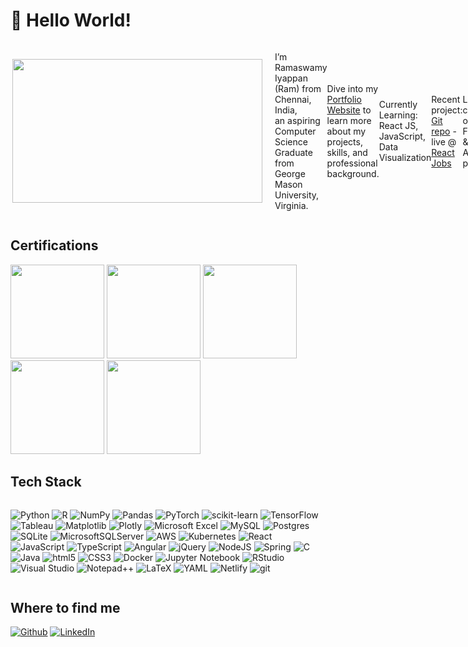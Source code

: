 <h1> 👋 Hello World! </h1>

<div style="display: flex; justify-content: space-between; align-items: center;">
  <img align="right" src="https://user-images.githubusercontent.com/74038190/225813708-98b745f2-7d22-48cf-9150-083f1b00d6c9.gif" 
    height="230px" width="400px" style="margin-right: 20px;">
  <p style="flex-grow: 1;">
  I’m Ramaswamy Iyappan (Ram) from Chennai, India, <br>
  an aspiring Computer Science Graduate from George Mason University, Virginia.

  Dive into my [Portfolio Website](https://ramiyappan.github.io/portfolio) to learn more about my projects, skills, and professional background. 
    
  Currently Learning: <br>
  React JS, JavaScript, Data Visualization

  Recent project: <br>
  [Git repo](https://github.com/ramiyappan/react-jobs-ui) - live @ [React Jobs](https://stupendous-meerkat-014f48.netlify.app/)
  
  Let's collaborate on: <br>
  Full-Stack & Data Analysis projects
  </p>

<div>

<!--
<img align="center" height="200" src="https://github-readme-stats.vercel.app/api?username=ramiyappan&show_icons=true&theme=radical&rank_icon=github&custom_title=Ram's+GitHub+Stats&card_width=450"/>
-->

[![GitHub Streak](https://streak-stats.demolab.com?user=ramiyappan&theme=radical&card_width=400)](https://git.io/streak-stats)

<img align="center" height="195" src="https://github-readme-stats.vercel.app/api/top-langs/?username=ramiyappan&layout=compact&theme=radical&card_width=290"/>

</div>
</div>

<!--
<br><br>
(https://github.com/anuraghazra/github-readme-stats) - for profile stats cards
![Profile Views](https://img.shields.io/badge/dynamic/json?label=Profile%20Views&query=$.count&url=https://api.github.com/users/ramiyappan)
-->


<h2>Certifications</h2>

[<img src="https://images.credly.com/size/680x680/images/b47e9b58-7f54-4981-b156-5e7d354c8215/Professional_Certificate_-_Data_Science.png" width="150" height="150">](https://www.credly.com/badges/133420f6-25cc-4016-8923-ae66aca55fb1)
[<img src="https://images.credly.com/size/680x680/images/d41de2b7-cbc2-47ec-bcf1-ebecbe83872f/GCC_badge_DA_1000x1000.png" width="150" height="150">](https://www.credly.com/badges/f6ecb024-9e13-4927-a783-e07621bc873e)
[<img src="https://images.credly.com/size/680x680/images/b9feab85-1a43-4f6c-99a5-631b88d5461b/image.png" width="150" height="150">](https://www.credly.com/badges/e95887ed-eefc-4617-9e66-e842ebc34276)
[<img src="https://images.credly.com/size/680x680/images/0e284c3f-5164-4b21-8660-0d84737941bc/image.png" width="150" height="150">](https://www.credly.com/badges/a9f54737-c2e2-4295-8c5d-e91c4fc42029)
[<img src="https://images.credly.com/size/680x680/images/00634f82-b07f-4bbd-a6bb-53de397fc3a6/image.png" width="150" height="150">](https://www.credly.com/badges/35c3909f-2179-4bc6-8f18-0aa8b446bc8f)

<h2>Tech Stack</h2>

<div style="display: inline-block;">

  ![Python](https://img.shields.io/badge/Python-3670A0?style=flat-square&logo=python&logoColor=ffdd54)
  ![R](https://img.shields.io/badge/R-%23276DC3.svg?style=flat-square&logo=r&logoColor=white)
  ![NumPy](https://img.shields.io/badge/Numpy-%23013243.svg?style=flat-square&logo=numpy&logoColor=white)
  ![Pandas](https://img.shields.io/badge/Pandas-%23150458.svg?style=flat-square&logo=pandas&logoColor=white)
  ![PyTorch](https://img.shields.io/badge/PyTorch-%23EE4C2C.svg?style=flat-square&logo=PyTorch&logoColor=white)
  ![scikit-learn](https://img.shields.io/badge/Scikit--Learn-%23F7931E.svg?style=flat-square&logo=scikit-learn&logoColor=white)
  ![TensorFlow](https://img.shields.io/badge/TensorFlow-%23FF6F00.svg?style=flat-square&logo=TensorFlow&logoColor=white)
  ![Tableau](https://img.shields.io/badge/Tableau-E97627?style=flat-square&logo=Tableau&logoColor=white)
  ![Matplotlib](https://img.shields.io/badge/Matplotlib-%23ffffff.svg?style=flat-square&logo=Matplotlib&logoColor=black)
  ![Plotly](https://img.shields.io/badge/Plotly-%233F4F75.svg?style=flat-square&logo=plotly&logoColor=white)
  ![Microsoft Excel](https://img.shields.io/badge/Microsoft_Excel-217346?style=flat-square&logo=microsoft-excel&logoColor=white)
  ![MySQL](https://img.shields.io/badge/MySQL-007ACC?style=flat-square&logo=mysql&logoColor=white)
  ![Postgres](https://img.shields.io/badge/PostgreSQL-1a73e8?style=flat-square&logo=postgresql&logoColor=white)
  ![SQLite](https://img.shields.io/badge/Sqlite-%2307405e.svg?style=flat-square&logo=sqlite&logoColor=white)
  ![MicrosoftSQLServer](https://img.shields.io/badge/Microsoft%20SQL%20Server-CC2927?style=flat-square&logo=microsoft%20sql%20server&logoColor=white)
  ![AWS](https://img.shields.io/badge/AWS-%23FF9900.svg?style=flat-square&logo=amazon-aws&logoColor=white)
  ![Kubernetes](https://img.shields.io/badge/Kubernetes-%23326ce5.svg?style=flat-square&logo=kubernetes&logoColor=white)
  ![React](https://img.shields.io/badge/React-%2320232a.svg?style=flat-square&logo=react&logoColor=%2361DAFB)
  ![JavaScript](https://img.shields.io/badge/Javascript-%23323330.svg?style=flat-square&logo=javascript&logoColor=%23F7DF1E)
  ![TypeScript](https://img.shields.io/badge/Typescript-%23007ACC.svg?style=flat-square&logo=typescript&logoColor=white)
  ![Angular](https://img.shields.io/badge/Angular-%23DD0031.svg?style=flat-square&logo=angular&logoColor=white)
  ![jQuery](https://img.shields.io/badge/jquery-%230769AD.svg?style=flat-square&logo=jquery&logoColor=white)
  ![NodeJS](https://img.shields.io/badge/Node.js-6DA55F?style=flat-square&logo=node.js&logoColor=white)
  ![Spring](https://img.shields.io/badge/Spring-%236DB33F.svg?style=flat-square&logo=spring&logoColor=white)
  ![C](https://img.shields.io/badge/C-%2300599C.svg?style=flat-square&logo=c&logoColor=white)
  ![Java](https://img.shields.io/badge/Java-%23ED8B00.svg?style=flat-square&logo=openjdk&logoColor=white)
  ![html5](https://img.shields.io/badge/-HTML5-E34F26?style=flat-square&logo=html5&logoColor=white)
  ![CSS3](https://img.shields.io/badge/Css3-%231572B6.svg?style=flat-square&logo=css3&logoColor=white)
  ![Docker](https://img.shields.io/badge/-Docker-46a2f1?style=flat-square&logo=docker&logoColor=white)
  ![Jupyter Notebook](https://img.shields.io/badge/Jupyter-%23FA0F00.svg?style=flat-square&logo=jupyter&logoColor=white)
  ![RStudio](https://img.shields.io/badge/RStudio-4285F4?style=flat-square&logo=rstudio&logoColor=white)
  ![Visual Studio](https://img.shields.io/badge/Visual%20Studio-5C2D91.svg?style=flat-square&logo=visual-studio&logoColor=white)
  ![Notepad++](https://img.shields.io/badge/Notepad++-90E59A.svg?style=flat-square&logo=notepad%2b%2b&logoColor=black)
  ![LaTeX](https://img.shields.io/badge/Latex-%23008080.svg?style=flat-square&logo=latex&logoColor=white)
  ![YAML](https://img.shields.io/badge/Yaml-%23ffffff.svg?style=flat-square&logo=yaml&logoColor=151515)
  ![Netlify](https://img.shields.io/badge/Netlify-%23000000.svg?style=flat-square&logo=netlify&logoColor=#00C7B7)
  ![git](https://img.shields.io/badge/-Git-F05032?style=flat-square&logo=git&logoColor=white)


</div>

<h2>Where to find me</h2>
<p>
  <a href="https://github.com/ramiyappan" target="_blank"><img alt="Github" src="https://img.shields.io/badge/GitHub-%2312100E.svg?&style=for-the-badge&logo=Github&logoColor=white" /></a>
  <a href="https://www.linkedin.com/in/ramaswamy-iyappan" target="_blank"><img alt="LinkedIn" src="https://img.shields.io/badge/linkedin-%230077B5.svg?&style=for-the-badge&logo=linkedin&logoColor=white" /></a> 
</p>

<!---
ramiyappan/ramiyappan is a ✨ special ✨ repository because its `README.md` (this file) appears on your GitHub profile.
You can click the Preview link to take a look at your changes.
--->
